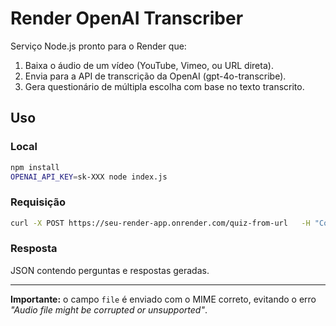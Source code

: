 # Render OpenAI Transcriber

Serviço Node.js pronto para o Render que:
1. Baixa o áudio de um vídeo (YouTube, Vimeo, ou URL direta).
2. Envia para a API de transcrição da OpenAI (gpt-4o-transcribe).
3. Gera questionário de múltipla escolha com base no texto transcrito.

## Uso

### Local
```bash
npm install
OPENAI_API_KEY=sk-XXX node index.js
```

### Requisição
```bash
curl -X POST https://seu-render-app.onrender.com/quiz-from-url   -H "Content-Type: application/json"   -d '{"url":"https://www.youtube.com/watch?v=XXXXXX","num":5}'
```

### Resposta
JSON contendo perguntas e respostas geradas.

---
**Importante:** o campo `file` é enviado com o MIME correto, evitando o erro *"Audio file might be corrupted or unsupported"*.
